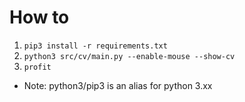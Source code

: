 # How to

1. `pip3 install -r requirements.txt`
2. `python3 src/cv/main.py --enable-mouse --show-cv`
3. `profit`


* Note: python3/pip3 is an alias for python 3.xx